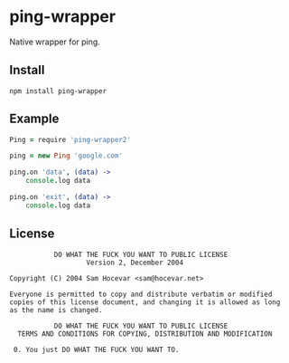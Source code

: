 # ping-wrapper #

Native wrapper for ping.

## Install ##

    npm install ping-wrapper

## Example  ##

```coffeescript
Ping = require 'ping-wrapper2'

ping = new Ping 'google.com'

ping.on 'data', (data) ->
	console.log data

ping.on 'exit', (data) ->
	console.log data
```

## License ##

               DO WHAT THE FUCK YOU WANT TO PUBLIC LICENSE 
                       Version 2, December 2004 

    Copyright (C) 2004 Sam Hocevar <sam@hocevar.net> 

    Everyone is permitted to copy and distribute verbatim or modified 
    copies of this license document, and changing it is allowed as long 
    as the name is changed. 

               DO WHAT THE FUCK YOU WANT TO PUBLIC LICENSE 
      TERMS AND CONDITIONS FOR COPYING, DISTRIBUTION AND MODIFICATION 

     0. You just DO WHAT THE FUCK YOU WANT TO. 